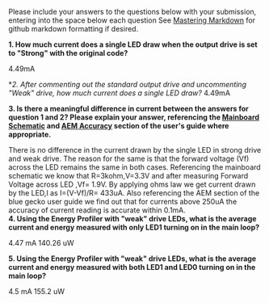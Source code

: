 Please include your answers to the questions below with your submission, entering into the space below each question
See [Mastering Markdown](https://guides.github.com/features/mastering-markdown/) for github markdown formatting if desired.

**1. How much current does a single LED draw when the output drive is set to "Strong" with the original code?**

4.49mA

**2. After commenting out the standard output drive and uncommenting "Weak" drive, how much current does a single LED draw?*
4.49mA

**3. Is there a meaningful difference in current between the answers for question 1 and 2? Please explain your answer, 
referencing the [Mainboard Schematic](https://www.silabs.com/documents/public/schematic-files/WSTK-Main-BRD4001A-A01-schematic.pdf) and [AEM Accuracy](https://www.silabs.com/documents/login/user-guides/ug279-brd4104a-user-guide.pdf) section of the user's guide where appropriate.**

There is no difference in the current drawn by the single LED in strong drive and weak drive. The reason for the same is that the forward voltage (Vf) across the 
LED remains the same in both cases. Referencing the mainboard schematic we know that R=3kohm,V=3.3V and after measuring Forward Voltage across LED ,Vf= 1.9V. By applying ohms law 
we get current drawn by the LED,I as I=(V-Vf)/R= 433uA. Also referencing the AEM section of the blue gecko user guide we find out that for currents above 250uA the accuracy of current reading is accurate within 0.1mA.    
**4. Using the Energy Profiler with "weak" drive LEDs, what is the average current and energy measured with only LED1 turning on in the main loop?**

4.47 mA
140.26 uW

**5. Using the Energy Profiler with "weak" drive LEDs, what is the average current and energy measured with both LED1 and LED0 turning on in the main loop?**

4.5 mA
155.2 uW
